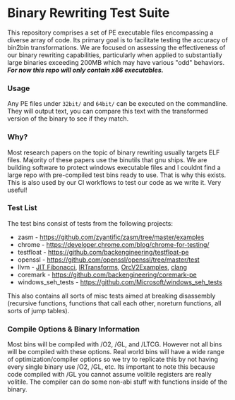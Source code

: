 # Binary Rewriting Test Suite

This repository comprises a set of PE executable files encompassing a diverse array of code. Its primary goal is to facilitate testing the accuracy of bin2bin transformations. We are focused on assessing the effectiveness of our binary rewriting capabilities, particularly when applied to substantially large binaries exceeding 200MB which may have various "odd" behaviors. ***For now this repo will only contain x86 executables.***

### Usage 

Any PE files under `32bit/` and `64bit/` can be executed on the commandline. They will output text, you can compare this text with the transformed version of the binary to see if they match.

### Why?

Most research papers on the topic of binary rewriting usually targets ELF files. Majority of these papers use the binutils that gnu ships. We are building software to protect windows executable files and I couldnt find a large repo with pre-compiled test bins ready to use. That is why this exists. This is also used by our CI workflows to test our code as we write it. Very useful!

### Test List

The test bins consist of tests from the following projects:

- zasm - https://github.com/zyantific/zasm/tree/master/examples
- chrome - https://developer.chrome.com/blog/chrome-for-testing/
- testfloat - https://github.com/backengineering/testfloat-pe
- openssl - https://github.com/openssl/openssl/tree/master/test
- llvm - [JIT Fibonacci](https://github.com/llvm/llvm-project/tree/main/llvm/examples/Fibonacci), [IRTransforms](https://github.com/llvm/llvm-project/tree/main/llvm/examples/IRTransforms), [OrcV2Examples](https://github.com/llvm/llvm-project/tree/main/llvm/examples/OrcV2Examples), [clang](https://clang.llvm.org/docs/UsersManual.html)
- coremark - https://github.com/backengineering/coremark-pe
- windows_seh_tests - https://github.com/Microsoft/windows_seh_tests

This also contains all sorts of misc tests aimed at breaking disassembly (recursive functions, functions that call each other, noreturn functions, all sorts of jump tables).

### Compile Options & Binary Information

Most bins will be compiled with /O2, /GL, and /LTCG. However not all bins will be compiled with these options. Real world bins will have a wide range of optimization/compiler options so we try to replicate this by not having every single binary use /O2, /GL, etc. Its important to note this because code compiled with /GL you cannot assume volitile registers are really volitile. The compiler can do some non-abi stuff with functions inside of the binary.
